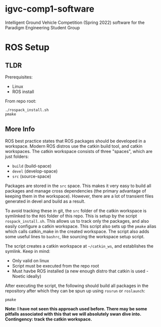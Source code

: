 # igvc-comp1-software
Intelligent Ground Vehicle Competition (Spring 2022) software for the Paradigm Engineering Student Group

# ROS Setup

## TLDR

Prerequisites:
- Linux
- ROS install

From repo root:
```
./rospack_install.sh
pmake
```

## More Info
ROS best practice states that ROS packages should be developed in a workspace. Modern 
ROS distros use the catkin build tool, and catkin workspaces. The catkin workspace consists
of three "spaces", which are just folders:
- `build` (build-space)
- `devel` (develop-space)
- `src`   (source-space)

Packages are stored in the `src` space. This makes it very easy to build all packages 
and manage cross dependencies (the primary advantage of keeping them in the workspace).
However, there are a lot of transient files generated in devel and build as a result.

To avoid tracking these in git, the `src` folder of the catkin workspace is symlinked
to the `ROS` folder of this repo. This is setup by the script `rospack_install.sh`. This allows
us to track only the packages, and also easily configure a catkin workspace. This script
also sets up the `pmake` alias which calls catkin_make in the created workspace. The script
also adds some useful lines to `bashrc`, like sourcing the workspace setup script.  

The script creates a catkin workspace at `~/catkin_ws`, and establishes the symlink. Keep in
mind:
- Only valid on linux
- Script must be executed from the repo root
- Must havbe ROS installed (a new enough distro that catkin is used - Noetic ideally)

After executing the script, the following should build all packages in the repository
after which they can be spun up using `rosrun` or `roslaunch`:
```
pmake
```

**Note: I have not seen this approach used before. There may be some pitfalls associated
with this that we will absolutely swan dive into. Contingency: track the catkin workspace.** 
